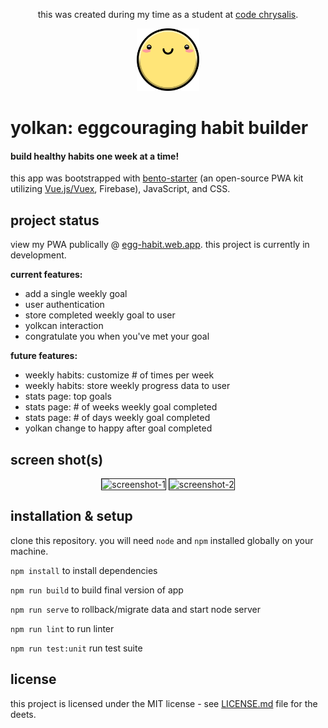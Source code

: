 <p align="center">this was created during my time as a student at <a href="https://codechrysalis.io">code chrysalis</a>.

</p>
<p align="center"><img src="./src/assets/img/happy-yolk.png" width="100px" /></p>

# yolkan: eggcouraging habit builder

#### build healthy habits one week at a time!

this app was bootstrapped with [bento-starter](https://bento-starter.netlify.com/overview/) (an open-source PWA kit utilizing [Vue.js/Vuex](https://vuex.vuejs.org/), Firebase), JavaScript, and CSS.

## project status

view my PWA publically @ [egg-habit.web.app](https://egg-habit.web.app/home/). this project is currently in development.

**current features:**

- add a single weekly goal
- user authentication
- store completed weekly goal to user
- yolkcan interaction
- congratulate you when you've met your goal

**future features:**

- weekly habits: customize # of times per week
- weekly habits: store weekly progress data to user
- stats page: top goals
- stats page: # of weeks weekly goal completed
- stats page: # of days weekly goal completed
- yolkan change to happy after goal completed

## screen shot(s)

<div align="center"><img src="https://i.ibb.co/t2XXybk/screenshot-1.png" border="1px" alt="screenshot-1" width="40%">
<img src="https://i.ibb.co/WV4QC7F/screenshot-2.png" border="1px" alt="screenshot-2" width="40%"></div>

## installation & setup

clone this repository. you will need `node` and `npm` installed globally on your machine.

`npm install` to install dependencies

`npm run build` to build final version of app

`npm run serve` to rollback/migrate data and start node server

`npm run lint` to run linter

`npm run test:unit` run test suite

## license

this project is licensed under the MIT license - see [LICENSE.md](https://gist.github.com/PurpleBooth/LICENSE.md) file for the deets.
